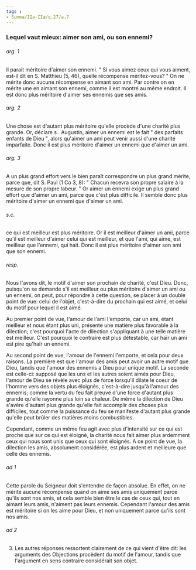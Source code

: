```yaml
---
tags : 
- Summa/IIa-IIæ/q.27/a.7
---
```


### Lequel vaut mieux: aimer son ami, ou son ennemi?

###### arg. 1
Il parait méritoire d'aimer son ennemi. " Si vous aimez ceux qui vous aiment, est-il dit en S. Matthieu (5, 46), quelle récompense méritez-vous? " On ne mérite donc aucune récompense en aimant son ami. Par contre on en mérite une en aimant son ennemi, comme il est montré au même endroit. Il est donc plus méritoire d'aimer ses ennemis que ses amis. 

###### arg. 2
Une chose est d'autant plus méritoire qu'elle procède d'une charité plus grande. Or, déclare s . Augustin, aimer un ennemi est le fait " des parfaits enfants de Dieu ", alors qu'aimer un ami peut venir aussi d'une charité imparfaite. Donc il est plus méritoire d'aimer un ennemi que d'aimer un ami. 

###### arg. 3
A un plus grand effort vers le bien paraît correspondre un plus grand mérite, parce que, dit S. Paul (1 Co 3, 8): " Chacun recevra son propre salaire à la mesure de son propre labeur. " Or aimer un ennemi exige un plus grand effort que d'aimer un ami, parce que c'est plus difficile. Il semble donc plus méritoire d'aimer un ennemi que d'aimer un ami. 

###### s.c.
ce qui est meilleur est plus méritoire. Or il est meilleur d'aimer un ami, parce qu'il est meilleur d'aimer celui qui est meilleur, et que l'ami, qui aime, est meilleur que l'ennemi, qui hait. Donc il est plus méritoire d'aimer son ami que son ennemi. 

###### resp.
Nous l'avons dit, le motif d'aimer son prochain de charité, c'est Dieu. Donc, puisqu'on se demande s'il est meilleur ou plus méritoire d'aimer un ami ou un ennemi, on peut, pour répondre à cette question, se placer à un double point de vue: celui de l'objet, c'est-à-dire du prochain qui est aimé, et celui du motif pour lequel il est aimé. 

Au premier point de vue, l'amour de l'ami l'emporte, car un ami, étant meilleur et nous étant plus uni, présente une matière plus favorable à la dilection; c'est pourquoi l'acte de dilection s'appliquant à une telle matière est meilleur. C'est pourquoi le contraire est plus détestable, car haïr un ami est pire qu'haïr un ennemi. 

Au second point de vue, l'amour de l'ennemi l'emporte, et cela pour deux raisons. La première est que l'amour des amis peut avoir un autre motif que Dieu, tandis que l'amour des ennemis a Dieu pour unique motif. La seconde est celle-ci: supposé que les uns et les autres soient aimés pour Dieu, l'amour de Dieu se révèle avec plus de force lorsqu'il dilate le coeur de l'homme vers des objets plus éloignés, c'est-à-dire jusqu'à l'amour des ennemis; comme la vertu du feu fait preuve d'une force d'autant plus grande qu'elle rayonne plus loin sa chaleur. De même la dilection de Dieu s'avère d'autant plus grande qu'elle fait accomplir des choses plus difficiles, tout comme la puissance du feu se manifeste d'autant plus grande qu'elle peut brûler des matières moins combustibles. 

Cependant, comme un même feu agit avec plus d'intensité sur ce qui est proche que sur ce qui est éloigné, la charité nous fait aimer plus ardemment ceux qui nous sont unis que ceux qui sont éloignés. A ce point de vue, la dilection les amis, absolument considérée, est plus ardent et meilleure que celle des ennemis. 

###### ad 1
Cette parole du Seigneur doit s'entendre de façon absolue. En effet, on ne mérite aucune récompense quand on aime ses amis uniquement parce qu'ils sont nos amis, et cela semble bien être le cas de ceux qui, tout en aimant leurs amis, n'aiment pas leurs ennemis. Cependant l'amour des amis est méritoire si on les aime pour Dieu, et non uniquement parce qu'ils sont nos amis. 

###### ad 2
3. Les autres réponses ressortent clairement de ce qui vient d'être dit: les arguments des Objections procèdent du motif de l'amour, tandis que l'argument en sens contraire considérait son objet. 

